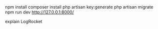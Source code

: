 npm install
composer install
php artisan key:generate
php artisan migrate
npm run dev
http://127.0.0.1:8000/

explain LogRocket
